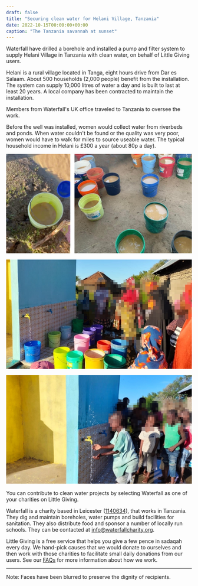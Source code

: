 ```yaml
---
draft: false
title: "Securing clean water for Helani Village, Tanzania"
date: 2022-10-15T00:00:00+00:00
caption: "The Tanzania savannah at sunset"
---
```


Waterfall have drilled a borehole and installed a pump and filter system to supply Helani Village in Tanzania with clean water, on behalf of Little Giving users.

Helani is a rural village located in Tanga, eight hours drive from Dar es Salaam. About 500 households (2,000 people) benefit from the installation. The system can supply 10,000 litres of water a day and is built to last at least 20 years. A local company has been contracted to maintain the installation.

Members from Waterfall's UK office traveled to Tanzania to oversee the work.

Before the well was installed, women would collect water from riverbeds and ponds. When water couldn't be found or the quality was very poor, women would have to walk for miles to source useable water. The typical household income in Helani is £300 a year (about 80p a day). 

![Women would fill these buckets with murky water from rivers and ponds and carry them to the village](a.jpg)

![Women gather to collect clean water from the new well](b.jpg)

![Children playfully inspect taps on the new well](c.jpg)

You can contribute to clean water projects by selecting Waterfall as one of your charities on Little Giving.

Waterfall is a charity based in Leicester ([1140634](https://register-of-charities.charitycommission.gov.uk/charity-search/-/charity-details/5016027)), that works in Tanzania. They dig and maintain boreholes, water pumps and build facilities for sanitation. They also distribute food and sponsor a number of locally run schools. They can be contacted at [info@waterfallcharity.org](mailto:info@waterfallcharity.org).

Little Giving is a free service that helps you give a few pence in sadaqah every day. We hand-pick causes that we would donate to ourselves and then work with those charities to facilitate small daily donations from our users. See our [FAQs](https://www.littlegiving.org/support) for more information about how we work.

---

Note: Faces have been blurred to preserve the dignity of recipients.